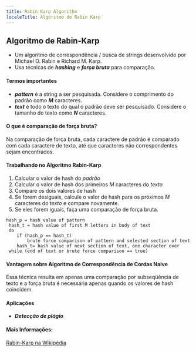 ```yaml
---
title: Rabin Karp Algorithm
localeTitle: Algoritmo de Rabin Karp
---
```

## Algoritmo de Rabin-Karp

*   Um algoritmo de correspondência / busca de strings desenvolvido por Michael O. Rabin e Richard M. Karp.
*   Usa técnicas de **_hashing_** e **_força bruta_** para comparação.

#### Termos importantes

*   **_pattern_** é a string a ser pesquisada. Considere o comprimento do padrão como **_M_** caracteres.
*   **_text_** é todo o texto do qual o padrão deve ser pesquisado. Considere o tamanho do texto como **_N_** caracteres.

#### O que é comparação de força bruta?

Na comparação de força bruta, cada caractere de padrão é comparado com cada caractere de texto, até que caracteres não correspondentes sejam encontrados.

#### Trabalhando no Algoritmo Rabin-Karp

1.  Calcular o valor de hash do _padrão_
2.  Calcular o valor de hash dos primeiros _M_ caracteres do _texto_
3.  Compare os dois valores de hash
4.  Se forem desiguais, calcule o valor de hash para os próximos _M_ caracteres do _texto_ e compare novamente.
5.  Se eles forem iguais, faça uma comparação de força bruta.
```
hash_p = hash value of pattern 
 hash_t = hash value of first M letters in body of text 
 do 
    if (hash_p == hash_t) 
        brute force comparison of pattern and selected section of text 
    hash_t= hash value of next section of text, one character over 
 while (end of text or brute force comparison == true) 
```

#### Vantagem sobre Algoritmo de Correspondência de Cordas Naive

Essa técnica resulta em apenas uma comparação por subseqüência de texto e a força bruta é necessária apenas quando os valores de hash coincidem.

#### Aplicações

*   **_Detecção de plágio_**

#### Mais Informações:

[Rabin-Karp na Wikipédia](https://en.wikipedia.org/wiki/Rabin%E2%80%93Karp_algorithm/)